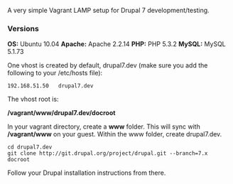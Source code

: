 A very simple Vagrant LAMP setup for Drupal 7 development/testing.

### Versions

**OS:** Ubuntu 10.04
**Apache:** Apache 2.2.14
**PHP:** PHP 5.3.2
**MySQL:** MySQL 5.1.73

One vhost is created by default, drupal7.dev (make sure you add the following to your /etc/hosts file):

```
192.168.51.50	drupal7.dev
```

The vhost root is:

**/vagrant/www/drupal7.dev/docroot**

In your vagrant directory, create a **www** folder.
This will sync with **/vagrant/www** on your guest.
Within the www folder, create drupal7.dev.

```
cd drupal7.dev
git clone http://git.drupal.org/project/drupal.git --branch=7.x docroot
```

Follow your Drupal installation instructions from there.
